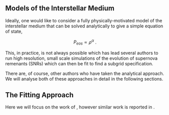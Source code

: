 Models of the Interstellar Medium
---------------------------------

Ideally, one would like to consider a fully physically-motivated model of the interstellar medium that can be solved analytically to give a simple equation of state,

$$
	P_{eos} \propto \rho^\alpha~.
$$

This, in practice, is not always possible which has lead several authors to run high resolution, small scale simulations of the evolution of supernova remenants (SNRs) which can then be fit to find a subgrid specification.

There are, of course, other authors who have taken the analytical approach. We will analyse both of these approaches in detail in the following sections.


The Fitting Approach
--------------------

Here we will focus on the work of <that paper that I liked>, however similar work is reported in <other references>.


